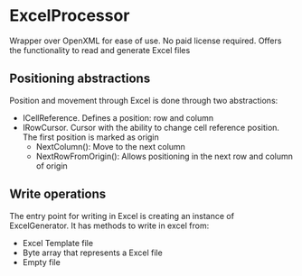 # ExcelProcessor

Wrapper over OpenXML for ease of use. No paid license required. Offers the functionality to read and generate Excel files

## Positioning abstractions
Position and movement through Excel is done through two abstractions:
- ICellReference. Defines a position: row and column
- IRowCursor. Cursor with the ability to change cell reference position. The first position is marked as origin
  - NextColumn(): Move to the next column
  - NextRowFromOrigin(): Allows positioning in the next row and column of origin

## Write operations
The entry point for writing in Excel is creating an instance of ExcelGenerator. It has methods to write in excel from:
- Excel Template file
- Byte array that represents a Excel file
- Empty file
